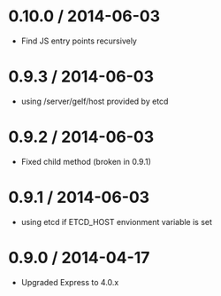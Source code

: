 0.10.0 / 2014-06-03
===================

  * Find JS entry points recursively 

0.9.3 / 2014-06-03
===================

  * using /server/gelf/host provided by etcd

0.9.2 / 2014-06-03
===================

  * Fixed child method (broken in 0.9.1)
  
0.9.1 / 2014-06-03
===================

  * using etcd if ETCD_HOST envionment variable is set


0.9.0 / 2014-04-17
===================

  * Upgraded Express to 4.0.x

